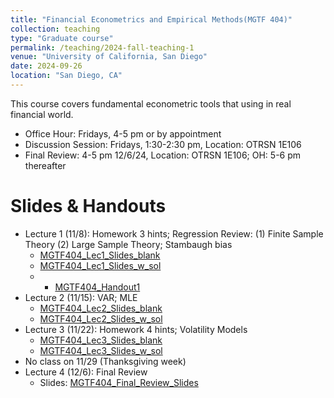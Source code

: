 ```yaml
---
title: "Financial Econometrics and Empirical Methods(MGTF 404)"
collection: teaching
type: "Graduate course"
permalink: /teaching/2024-fall-teaching-1
venue: "University of California, San Diego"
date: 2024-09-26
location: "San Diego, CA"
---
```


This course covers fundamental econometric tools that using in real financial world.

+ Office Hour: Fridays, 4-5 pm or by appointment
+ Discussion Session: Fridays, 1:30-2:30 pm, Location: OTRSN 1E106
+ Final Review: 4-5 pm 12/6/24, Location: OTRSN 1E106; OH: 5-6 pm thereafter

Slides & Handouts
======
+ Lecture 1 (11/8): Homework 3 hints; Regression Review: (1) Finite Sample Theory (2) Large Sample Theory; Stambaugh bias
  + [MGTF404_Lec1_Slides_blank](../files/Teaching/MGTF404_Fall24/Slides/MGTF404_Lec1_Slides_blank.pdf)
  + [MGTF404_Lec1_Slides_w_sol](../files/Teaching/MGTF404_Fall24/Slides/MGTF404_Lec1_Slides_w_sol.pdf)
  + + [MGTF404_Handout1](../files/Teaching/MGTF404_Fall24/Notes/MGTF404_Handout1.pdf)
+ Lecture 2 (11/15): VAR; MLE
  + [MGTF404_Lec2_Slides_blank](../files/Teaching/MGTF404_Fall24/Slides/MGTF404_Lec2_Slides_blank.pdf)
  + [MGTF404_Lec2_Slides_w_sol](../files/Teaching/MGTF404_Fall24/Slides/MGTF404_Lec2_Slides_w_sol.pdf)
+ Lecture 3 (11/22): Homework 4 hints; Volatility Models
  + [MGTF404_Lec3_Slides_blank](../files/Teaching/MGTF404_Fall24/Slides/MGTF404_Lec3_Slides_blank.pdf)
  + [MGTF404_Lec3_Slides_w_sol](../files/Teaching/MGTF404_Fall24/Slides/MGTF404_Lec3_Slides_w_sol.pdf)
+ No class on 11/29 (Thanksgiving week)
+ Lecture 4 (12/6): Final Review
  + Slides: [MGTF404_Final_Review_Slides](../files/Teaching/MGTF404_Fall24/MGTF404_Final_Review.pdf)

